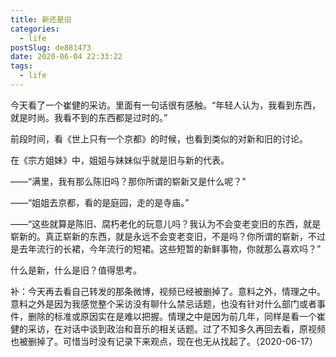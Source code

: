 ```yaml
---
title: 新还是旧
categories:
  - life
postSlug: de881473
date: 2020-06-04 22:33:22
tags:
  - life
---
```


今天看了一个崔健的采访。里面有一句话很有感触。“年轻人认为，我看到东西，就是时尚。我看不到的东西都是过时的。”

前段时间，看《世上只有一个京都》的时候，也看到类似的对新和旧的讨论。

在《宗方姐妹》中，姐姐与妹妹似乎就是旧与新的代表。

——“满里，我有那么陈旧吗？那你所谓的崭新又是什么呢？”

——“姐姐去京都，看的是庭园，走的是寺庙。”

——“这些就算是陈旧、腐朽老化的玩意儿吗？我认为不会变老变旧的东西，就是崭新的。真正崭新的东西，就是永远不会变老变旧，不是吗？你所谓的崭新，不过是去年流行的长裙，今年流行的短裙。这些短暂的新鲜事物，你就那么喜欢吗？”

什么是新，什么是旧？值得思考。

补：今天再去看自己转发的那条微博，视频已经被删掉了。意料之外，情理之中。意料之外是因为我感觉整个采访没有聊什么禁忌话题，也没有针对什么部门或者事件，删除的标准或原因实在是难以把握。情理之中是因为前几年，同样是看一个崔健的采访，在对话中谈到政治和音乐的相关话题。过了不知多久再回去看，原视频也被删掉了。可惜当时没有记录下来观点，现在也无从找起了。（2020-06-17）
